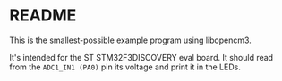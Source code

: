 # README

This is the smallest-possible example program using libopencm3.

It's intended for the ST STM32F3DISCOVERY eval board. It should read from the
`ADC1_IN1 (PA0)` pin its voltage and print it in the LEDs.


